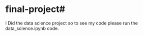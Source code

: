 # final-project#
I Did the data science project so to see my code please run the data_science.ipynb code.
